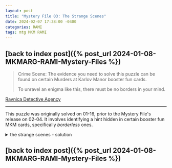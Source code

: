```yaml
---
layout: post
title: "Mystery File 03: The Strange Scenes"
date: 2024-02-07 17:38:00 -0400
categories: RAMI
tags: mtg MKM RAMI
---
```


## [back to index post]({% post_url 2024-01-08-MKMARG-RAMI-Mystery-Files %})

> Crime Scene: The evidence you need to solve this puzzle can be found on certain Murders at Karlov Manor booster fun cards.
>
> To unravel an enigma like this, there must be no borders in your mind.

[Ravnica Detective Agency](https://magic.wizards.com/en/products/murders-at-karlov-manor/mystery-files)

---

This puzzle was originally solved on 01-16, prior to the Mystery File's release on 02-04. It involves identifying a hint hidden in certain booster fun MKM cards, specifically *borderless* ones.

<details>
<summary>the strange scenes - solution</summary>
<p>
The borderless typed taplands can be arranged into a panorama in order to spell out a clue - RNA32x5+4

<a href="/assets/images/RAMI/03-borderless-lands.png" target="_blank"><img src="/assets/images/RAMI/03-borderless-lands.png" alt="borderless surveil lands stitched together"></a>

32x5 + 4 = 164, collector number 164 in RNA is Cult Guildmage. Notably, the Jace puppet depicted also shows up in Case of the Stashed Skeleton

<div style="align-items: stretch; display: flex; flex-wrap: wrap; justify-content: space-evenly; text-align: center;"><figure style="display: flex; flex-flow: column; margin: 2px; position: relative; text-decoration: none; width: calc(50% - 4px);"><a href="/assets/images/RAMI/03-rna-164-cult-guildmage.jpg"><img style="height: 100%; margin: 0px; object-fit: cover; width: 100%;" src="/assets/images/RAMI/03-rna-164-cult-guildmage.jpg" alt=""></a></figure><figure style="display: flex; flex-flow: column; margin: 2px; position: relative; text-decoration: none; width: calc(50% - 4px);"><a href="/assets/images/RAMI/03-mkm-80-case-of-the-stashed-skeleton.jpg"><img style="height: 100%; margin: 0px; object-fit: cover; width: 100%;" src="/assets/images/RAMI/03-mkm-80-case-of-the-stashed-skeleton.jpg" alt=""></a></figure></div><div style="text-align: right; font-size: min(1.87vw, 70%); opacity: 0.7; line-height: 100%;"> made with @nex3's <a href="https://nex3.github.io/cohost-image-grid/">grid generator</a></div>
</p></details>

## [back to index post]({% post_url 2024-01-08-MKMARG-RAMI-Mystery-Files %})

